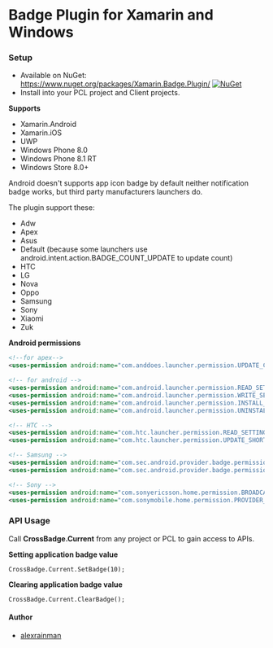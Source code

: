 # Badge Plugin for Xamarin and Windows

### Setup
* Available on NuGet: https://www.nuget.org/packages/Xamarin.Badge.Plugin/ [![NuGet](https://img.shields.io/nuget/v/Xamarin.Badge.Plugin.svg?label=NuGet)](https://www.nuget.org/packages/Xamarin.Badge.Plugin/)
* Install into your PCL project and Client projects.

**Supports**

* Xamarin.Android
* Xamarin.iOS
* UWP
* Windows Phone 8.0
* Windows Phone 8.1 RT
* Windows Store 8.0+

Android doesn't supports app icon badge by default neither notification badge works, but third party manufacturers launchers do.

The plugin support these:

* Adw
* Apex
* Asus
* Default (because some launchers use android.intent.action.BADGE_COUNT_UPDATE to update count)
* HTC
* LG
* Nova
* Oppo
* Samsung
* Sony
* Xiaomi
* Zuk

**Android permissions**

```xml
<!--for apex-->
<uses-permission android:name="com.anddoes.launcher.permission.UPDATE_COUNT"/>

<!-- for android -->
<uses-permission android:name="com.android.launcher.permission.READ_SETTINGS"/>
<uses-permission android:name="com.android.launcher.permission.WRITE_SETTINGS"/>
<uses-permission android:name="com.android.launcher.permission.INSTALL_SHORTCUT" />
<uses-permission android:name="com.android.launcher.permission.UNINSTALL_SHORTCUT" />

<!-- HTC -->
<uses-permission android:name="com.htc.launcher.permission.READ_SETTINGS" />
<uses-permission android:name="com.htc.launcher.permission.UPDATE_SHORTCUT" /> 

<!-- Samsung -->
<uses-permission android:name="com.sec.android.provider.badge.permission.READ" />
<uses-permission android:name="com.sec.android.provider.badge.permission.WRITE" />

<!-- Sony -->
<uses-permission android:name="com.sonyericsson.home.permission.BROADCAST_BADGE" />
<uses-permission android:name="com.sonymobile.home.permission.PROVIDER_INSERT_BADGE" />
```

### API Usage

Call **CrossBadge.Current** from any project or PCL to gain access to APIs.

**Setting application badge value**

```
CrossBadge.Current.SetBadge(10);
```

**Clearing application badge value**

```
CrossBadge.Current.ClearBadge();
```

#### Author
* [alexrainman](https://github.com/alexrainman)
